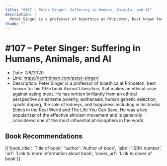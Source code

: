 ```yaml
---
title: "#107 – Peter Singer: Suffering in Humans, Animals, and AI"
description: |
  Peter Singer is a professor of bioethics at Princeton, best known for his 1975 book Animal Liberation, that makes an ethical case against eating meat. He has written brilliantly from an ethical perspective on extreme poverty, euthanasia, human genetic selection, sports doping, the sale of kidneys, and happiness including in his books Ethics in the Real World and The Life You Can Save. He was a key popularizer of the effective altruism movement and is generally considered one of the most influential philosophers in the world."
thumb: ""
---
```


# #107 – Peter Singer: Suffering in Humans, Animals, and AI

  - Date: 7/8/2020
  - Link: https://lexfridman.com/peter-singer/
  - Description: Peter Singer is a professor of bioethics at Princeton, best known for his 1975 book Animal Liberation, that makes an ethical case against eating meat. He has written brilliantly from an ethical perspective on extreme poverty, euthanasia, human genetic selection, sports doping, the sale of kidneys, and happiness including in his books Ethics in the Real World and The Life You Can Save. He was a key popularizer of the effective altruism movement and is generally considered one of the most influential philosophers in the world.

## Book Recommendations

[{'book_title': 'Title of book', 'author': 'Author of book', 'isbn': 'ISBN number', 'url': 'Link to more information about book', 'cover_url': 'Link to cover of book'}]